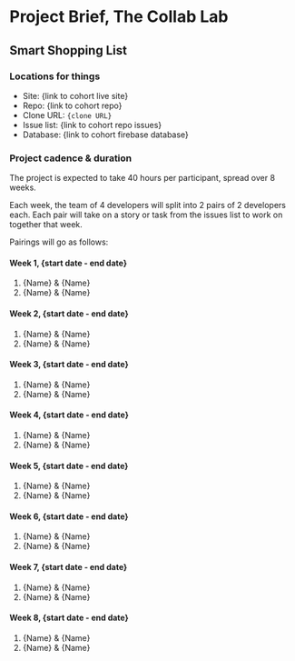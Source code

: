 # Project Brief, The Collab Lab

## Smart Shopping List

### Locations for things

- Site: {link to cohort live site}
- Repo: {link to cohort repo}
- Clone URL: `{clone URL}`
- Issue list: {link to cohort repo issues}
- Database: {link to cohort firebase database}

### Project cadence & duration

The project is expected to take 40 hours per participant, spread over 8 weeks.

Each week, the team of 4 developers will split into 2 pairs of 2 developers each. Each pair will take on a story or task from the issues list to work on together that week.

Pairings will go as follows:

#### Week 1, {start date - end date}

1. {Name} & {Name}
2. {Name} & {Name}

#### Week 2, {start date - end date}

1. {Name} & {Name}
2. {Name} & {Name}

#### Week 3, {start date - end date}

1. {Name} & {Name}
2. {Name} & {Name}

#### Week 4, {start date - end date}

1. {Name} & {Name}
2. {Name} & {Name}

#### Week 5, {start date - end date}

1. {Name} & {Name}
2. {Name} & {Name}

#### Week 6, {start date - end date}

1. {Name} & {Name}
2. {Name} & {Name}

#### Week 7, {start date - end date}

1. {Name} & {Name}
2. {Name} & {Name}

#### Week 8, {start date - end date}

1. {Name} & {Name}
2. {Name} & {Name}
